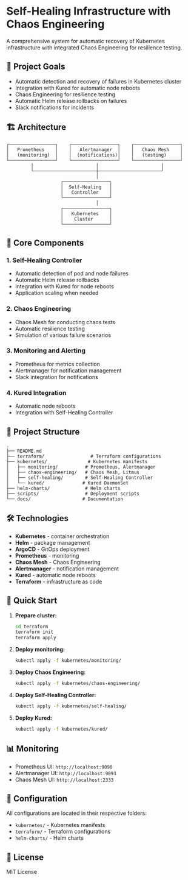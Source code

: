 # Self-Healing Infrastructure with Chaos Engineering

A comprehensive system for automatic recovery of Kubernetes infrastructure with integrated Chaos Engineering for resilience testing.

## 🎯 Project Goals

- Automatic detection and recovery of failures in Kubernetes cluster
- Integration with Kured for automatic node reboots
- Chaos Engineering for resilience testing
- Automatic Helm release rollbacks on failures
- Slack notifications for incidents

## 🏗️ Architecture

```
┌─────────────────┐    ┌─────────────────┐    ┌─────────────────┐
│   Prometheus    │    │   Alertmanager  │    │   Chaos Mesh    │
│   (monitoring)  │    │  (notifications)│    │   (testing)     │
└─────────────────┘    └─────────────────┘    └─────────────────┘
         │                       │                       │
         └───────────────────────┼───────────────────────┘
                                 │
                    ┌─────────────────┐
                    │  Self-Healing   │
                    │   Controller    │
                    └─────────────────┘
                                 │
                    ┌─────────────────┐
                    │   Kubernetes    │
                    │    Cluster      │
                    └─────────────────┘
```

## 🚀 Core Components

### 1. Self-Healing Controller
- Automatic detection of pod and node failures
- Automatic Helm release rollbacks
- Integration with Kured for node reboots
- Application scaling when needed

### 2. Chaos Engineering
- Chaos Mesh for conducting chaos tests
- Automatic resilience testing
- Simulation of various failure scenarios

### 3. Monitoring and Alerting
- Prometheus for metrics collection
- Alertmanager for notification management
- Slack integration for notifications

### 4. Kured Integration
- Automatic node reboots
- Integration with Self-Healing Controller

## 📁 Project Structure

```
.
├── README.md
├── terraform/                 # Terraform configurations
├── kubernetes/               # Kubernetes manifests
│   ├── monitoring/          # Prometheus, Alertmanager
│   ├── chaos-engineering/   # Chaos Mesh, Litmus
│   ├── self-healing/        # Self-Healing Controller
│   └── kured/              # Kured DaemonSet
├── helm-charts/             # Helm charts
├── scripts/                 # Deployment scripts
└── docs/                   # Documentation
```

## 🛠️ Technologies

- **Kubernetes** - container orchestration
- **Helm** - package management
- **ArgoCD** - GitOps deployment
- **Prometheus** - monitoring
- **Chaos Mesh** - Chaos Engineering
- **Alertmanager** - notification management
- **Kured** - automatic node reboots
- **Terraform** - infrastructure as code

## 🚀 Quick Start

1. **Prepare cluster:**
   ```bash
   cd terraform
   terraform init
   terraform apply
   ```

2. **Deploy monitoring:**
   ```bash
   kubectl apply -f kubernetes/monitoring/
   ```

3. **Deploy Chaos Engineering:**
   ```bash
   kubectl apply -f kubernetes/chaos-engineering/
   ```

4. **Deploy Self-Healing Controller:**
   ```bash
   kubectl apply -f kubernetes/self-healing/
   ```

5. **Deploy Kured:**
   ```bash
   kubectl apply -f kubernetes/kured/
   ```

## 📊 Monitoring

- Prometheus UI: `http://localhost:9090`
- Alertmanager UI: `http://localhost:9093`
- Chaos Mesh UI: `http://localhost:2333`

## 🔧 Configuration

All configurations are located in their respective folders:
- `kubernetes/` - Kubernetes manifests
- `terraform/` - Terraform configurations
- `helm-charts/` - Helm charts

## 📝 License

MIT License 
